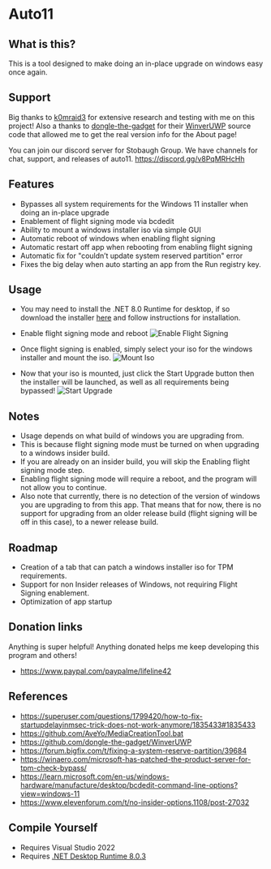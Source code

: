 # Auto11
## What is this?
This is a tool designed to make doing an in-place upgrade on windows easy once again.

## Support
Big thanks to [k0mraid3](https://github.com/k0mraid3) for extensive research and testing with me on this project!
Also a thanks to [dongle-the-gadget](https://github.com/dongle-the-gadget) for their [WinverUWP](https://github.com/dongle-the-gadget/WinverUWP) source code that allowed me to get the real version info for the About page!

You can join our discord server for Stobaugh Group.
We have channels for chat, support, and releases of auto11.
https://discord.gg/v8PqMRHcHh

## Features
- Bypasses all system requirements for the Windows 11 installer when doing an in-place upgrade
- Enablement of flight signing mode via bcdedit
- Ability to mount a windows installer iso via simple GUI
- Automatic reboot of windows when enabling flight signing
- Automatic restart off app when rebooting from enabling flight signing
- Automatic fix for "couldn’t update system reserved partition" error
- Fixes the big delay when auto starting an app from the Run registry key.

## Usage
- You may need to install the .NET 8.0 Runtime for desktop, if so download the installer [here](https://dotnet.microsoft.com/en-us/download/dotnet/thank-you/runtime-desktop-8.0.3-windows-x64-installer) and follow instructions for installation.

- Enable flight signing mode and reboot
  ![Enable Flight Signing](https://github.com/mastercodeon314/Auto11/assets/78676320/ba964fda-8148-4250-9a4f-eec3db539621)
  
- Once flight signing is enabled, simply select your iso for the windows installer and mount the iso.
  ![Mount Iso](https://github.com/mastercodeon314/Auto11/assets/78676320/081a4a14-b877-481c-bed7-8d5386ff19a8)

- Now that your iso is mounted, just click the Start Upgrade button then the installer will be launched, as well as all requirements being bypassed!
  ![Start Upgrade](https://github.com/mastercodeon314/Auto11/assets/78676320/950c7f64-7846-402b-839f-09f2176e7fba)

## Notes
- Usage depends on what build of windows you are upgrading from.
- This is because flight signing mode must be turned on when upgrading to a windows insider build.
- If you are already on an insider build, you will skip the Enabling flight signing mode step. 
- Enabling flight signing mode will require a reboot, and the program will not allow you to continue. 
- Also note that currently, there is no detection of the version of windows you are upgrading to from this app. 
  That means that for now, there is no support for upgrading from an older release build (flight signing will be off in this case), to a newer release build.

## Roadmap
- Creation of a tab that can patch a windows installer iso for TPM requirements.
- Support for non Insider releases of Windows, not requiring Flight Signing enablement.
- Optimization of app startup

## Donation links
Anything is super helpful! Anything donated helps me keep developing this program and others!
- https://www.paypal.com/paypalme/lifeline42

## References
- https://superuser.com/questions/1799420/how-to-fix-startupdelayinmsec-trick-does-not-work-anymore/1835433#1835433
- https://github.com/AveYo/MediaCreationTool.bat
- https://github.com/dongle-the-gadget/WinverUWP
- https://forum.bigfix.com/t/fixing-a-system-reserve-partition/39684
- https://winaero.com/microsoft-has-patched-the-product-server-for-tpm-check-bypass/
- https://learn.microsoft.com/en-us/windows-hardware/manufacture/desktop/bcdedit-command-line-options?view=windows-11
- https://www.elevenforum.com/t/no-insider-options.1108/post-27032

## Compile Yourself
- Requires Visual Studio 2022
- Requires [.NET Desktop Runtime 8.0.3](https://dotnet.microsoft.com/en-us/download/dotnet/thank-you/runtime-desktop-8.0.3-windows-x64-installer)